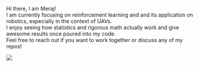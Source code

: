 Hi there, I am Meraj!  
I am currently focusing on reinforcement learning and and its application on robotics, especially in the context of UAVs.  
I enjoy seeing how statistics and rigorous math actually work and give awesome results once poured into my code.  
Feel free to reach out if you want to work together or discuss any of my repos!  
  
![](https://komarev.com/ghpvc/?username=meraccos)

<!--
**meraccos/meraccos** is a ✨ _special_ ✨ repository because its `README.md` (this file) appears on your GitHub profile.

Here are some ideas to get you started:

- 🔭 I’m currently working on ...
- 🌱 I’m currently learning ...
- 👯 I’m looking to collaborate on ...
- 🤔 I’m looking for help with ...
- 💬 Ask me about ...
- 📫 How to reach me: ...
- 😄 Pronouns: ...
- ⚡ Fun fact: ...
-->
